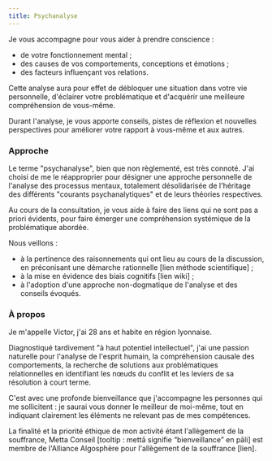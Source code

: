 ```yaml
---
title: Psychanalyse
---
```


Je vous accompagne pour vous aider à prendre conscience :

- de votre fonctionnement mental ;
- des causes de vos comportements, conceptions et émotions ;
- des facteurs influençant vos relations.

Cette analyse aura pour effet de débloquer une situation dans votre vie personnelle, d'éclairer votre problématique et d'acquérir une meilleure compréhension de vous-même.

Durant l'analyse, je vous apporte conseils, pistes de réflexion et nouvelles perspectives pour améliorer votre rapport à vous-même et aux autres.

### Approche
Le terme "psychanalyse", bien que non règlementé, est très connoté.
J'ai choisi de me le réapproprier pour désigner une approche personnelle de l'analyse des processus mentaux, totalement désolidarisée de l'héritage des différents "courants psychanalytiques" et de leurs théories respectives.

Au cours de la consultation, je vous aide à faire des liens qui ne sont pas a priori évidents, pour faire émerger une compréhension systémique de la problématique abordée.

Nous veillons :

- à la pertinence des raisonnements qui ont lieu au cours de la discussion, en préconisant une démarche rationnelle [lien méthode scientifique] ;
- à la mise en évidence des biais cognitifs [lien wiki] ;
- à l'adoption d'une approche non-dogmatique de l'analyse et des conseils évoqués.

### À propos
Je m'appelle Victor, j'ai 28 ans et habite en région lyonnaise.

Diagnostiqué tardivement "à haut potentiel intellectuel", j'ai une passion naturelle pour l'analyse de l'esprit humain, la compréhension causale des comportements, la recherche de solutions aux problématiques relationnelles en identifiant les nœuds du conflit et les leviers de sa résolution à court terme.

C'est avec une profonde bienveillance que j'accompagne les personnes qui me sollicitent : je saurai vous donner le meilleur de moi-même, tout en indiquant clairement les éléments ne relevant pas de mes compétences.

La finalité et la priorité éthique de mon activité étant l'allègement de la souffrance, Metta Conseil [tooltip : mettā signifie “bienveillance” en pāli] est membre de l'Alliance Algosphère pour l'allègement de la souffrance [lien].

